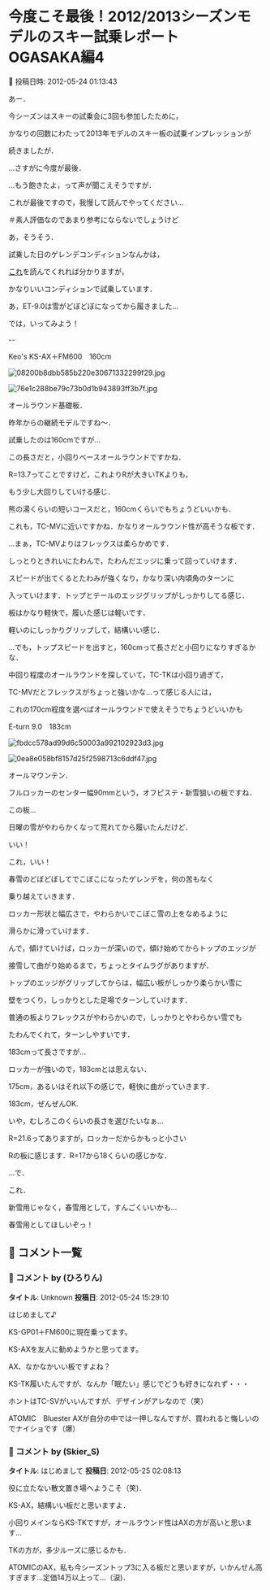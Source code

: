 # 今度こそ最後！2012/2013シーズンモデルのスキー試乗レポート　OGASAKA編4

📅 投稿日時: 2012-05-24 01:13:43

あー．


今シーズンはスキーの試乗会に3回も参加したために，


かなりの回数にわたって2013年モデルのスキー板の試乗インプレッションが


続きましたが．


…さすがに今度が最後．





…もう飽きたよ，って声が聞こえそうですが．


これが最後ですので，我慢して読んでやってください…


＃素人評価なのであまり参考にならないでしょうけど





あ，そうそう．


試乗した日のゲレンデコンディションなんかは，


[これ](e3bae2b782961d95b4b24cde5cf7154e7.md)を読んでくれれば分かりますが，


かなりいいコンディションで試乗しています．


あ，ET-9.0は雪がどぼどぼになってから履きました…





では，いってみよう！


--


[]()


Keo's KS-AX＋FM600　160cm　







![08200b8dbb585b220e30671332299f29.jpg](images/08200b8dbb585b220e30671332299f29.jpg)






![76e1c288be79c73b0d1b943893ff3b7f.jpg](images/76e1c288be79c73b0d1b943893ff3b7f.jpg)




オールラウンド基礎板．


昨年からの継続モデルですね～．


試乗したのは160cmですが…


この長さだと，小回りベースオールラウンドですかね．


R=13.7ってことですけど，これよりRが大きいTKよりも，


もう少し大回りしていける感じ．


熊の湯くらいの短いコースだと，160cmくらいでもちょうどいいかも．


これも，TC-MVに近いですかね．かなりオールラウンド性が高そうな板です．


…まぁ，TC-MVよりはフレックスは柔らかめです．


しっとりときれいにたわんで，たわんだエッジに乗って回っていけます．


スピードが出てくるとたわみが強くなり，かなり深い内頃角のターンに


入っていけます．トップとテールのエッジグリップがしっかりしてる感じ．


板はかなり軽快で，履いた感じは軽いです．


軽いのにしっかりグリップして，結構いい感じ．


…でも，トップスピードを出すと，160cmって長さだと小回りになりすぎるかな．


中回り程度のオールラウンドを探していて，TC-TKは小回り過ぎて，


TC-MVだとフレックスがちょっと強いかな…って感じる人には，


これの170cm程度を選べばオールラウンドで使えそうでちょうどいいかも








[]()


E-turn 9.0　183cm







![fbdcc578ad99d6c50003a992102923d3.jpg](images/fbdcc578ad99d6c50003a992102923d3.jpg)






![0ea8e058bf8157d25f2598713c6ddf47.jpg](images/0ea8e058bf8157d25f2598713c6ddf47.jpg)




オールマウンテン．


フルロッカーのセンター幅90mmという，オフピステ・新雪狙いの板ですね．





この板…


日曜の雪がやわらかくなって荒れてから履いたんだけど．


いい！


これ，いい！


春雪のどぼどぼしてでこぼこになったゲレンデを，何の苦もなく


乗り越えていきます．


ロッカー形状と幅広さで，やわらかいでこぼこ雪の上をなめるように


滑らかに滑っていけます．


んで，傾けていけば，ロッカーが深いので，傾け始めてからトップのエッジが


接雪して曲がり始めるまで，ちょっとタイムラグがありますが．


トップのエッジがグリップしてからは，幅広い板がしっかり柔らかい雪に


壁をつくり，しっかりとした足場でターンしていけます．


普通の板よりフレックスがやわらかいので，しっかりとやわらかい雪でも


たわんでくれて，ターンしやすいです．


183cmって長さですが…


ロッカーが強いので，183cmとは思えない．


175cm，あるいはそれ以下の感じで，軽快に曲がっていきます．


183cm，ぜんぜんOK.


いや，むしろこのくらいの長さを選びたいなぁ…


R=21.6ってありますが，ロッカーだからかもっと小さい


Rの板に感じます．R=17から18くらいの感じかな．





…で．


これ．


新雪用じゃなく，春雪用として，すんごくいいかも…


春雪用としてほしいぞっ！

## 💬 コメント一覧

### 💬 コメント by (ひろりん)
**タイトル**: Unknown
**投稿日**: 2012-05-24 15:29:10

はじめまして♪

KS-GP01＋FM600に現在乗ってます。

KS-AXを友人に勧めようかと思ってます。

AX、なかなかいい板ですよね？

KS-TK履いたんですが、なんか「眠たい」感じでどうも好きになれず・・・

ホントはTC-SVがいいんですが、デザインがアレなので（笑）

ATOMIC　Bluester AXが自分の中では一押しなんですが、買われると悔しいのでナイショです（爆）

### 💬 コメント by (Skier_S)
**タイトル**: はじめまして
**投稿日**: 2012-05-25 02:08:13

役に立たない散文置き場へようこそ（笑)．



KS-AX，結構いい板だと思いますよ．

小回りメインならKS-TKですが，オールラウンド性はAXの方が高いと思います…

TKの方が，多少ルーズに感じるかも．



ATOMICのAX，私も今シーズントップ3に入る板だと思いますが，いかんせん高すぎます…定価14万以上って…（涙)．

